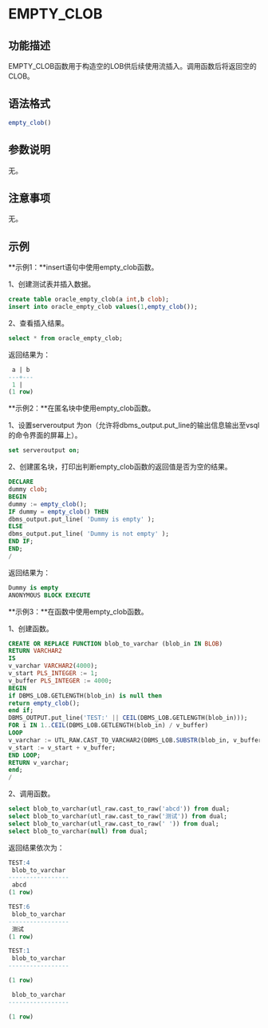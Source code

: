 # EMPTY_CLOB

## 功能描述

EMPTY_CLOB函数用于构造空的LOB供后续使用流插入。调用函数后将返回空的CLOB。

## 语法格式

```sql
empty_clob()
```

## 参数说明

无。

## 注意事项

无。

## 示例

**示例1：**insert语句中使用empty_clob函数。

1、创建测试表并插入数据。

```sql
create table oracle_empty_clob(a int,b clob);
insert into oracle_empty_clob values(1,empty_clob());
```

2、查看插入结果。

```sql
select * from oracle_empty_clob;
```

返回结果为：

```sql
 a | b
---+---
 1 |
(1 row)
```

**示例2：**在匿名块中使用empty_clob函数。

1、设置serveroutput 为on（允许将dbms_output.put_line的输出信息输出至vsql的命令界面的屏幕上）。 

```sql
set serveroutput on;
```

2、创建匿名块，打印出判断empty_clob函数的返回值是否为空的结果。

```sql
DECLARE
dummy clob;
BEGIN
dummy := empty_clob();
IF dummy = empty_clob() THEN
dbms_output.put_line( 'Dummy is empty' );
ELSE
dbms_output.put_line( 'Dummy is not empty' );
END IF;
END;
/
```

返回结果为：

```sql
Dummy is empty
ANONYMOUS BLOCK EXECUTE
```

**示例3：**在函数中使用empty_clob函数。

1、创建函数。

```sql
CREATE OR REPLACE FUNCTION blob_to_varchar (blob_in IN BLOB)
RETURN VARCHAR2
IS
v_varchar VARCHAR2(4000);
v_start PLS_INTEGER := 1;
v_buffer PLS_INTEGER := 4000;
BEGIN
if DBMS_LOB.GETLENGTH(blob_in) is null then
return empty_clob();
end if;
DBMS_OUTPUT.put_line('TEST:' || CEIL(DBMS_LOB.GETLENGTH(blob_in)));
FOR i IN 1..CEIL(DBMS_LOB.GETLENGTH(blob_in) / v_buffer)
LOOP
v_varchar := UTL_RAW.CAST_TO_VARCHAR2(DBMS_LOB.SUBSTR(blob_in, v_buffer, v_start));
v_start := v_start + v_buffer;
END LOOP;
RETURN v_varchar;
end;
/
```

2、调用函数。

```sql
select blob_to_varchar(utl_raw.cast_to_raw('abcd')) from dual;
select blob_to_varchar(utl_raw.cast_to_raw('测试')) from dual;
select blob_to_varchar(utl_raw.cast_to_raw(' ')) from dual;
select blob_to_varchar(null) from dual;
```

返回结果依次为：

```sql
TEST:4
 blob_to_varchar
-----------------
 abcd
(1 row)

TEST:6
 blob_to_varchar
-----------------
 测试
(1 row)

TEST:1
 blob_to_varchar
-----------------

(1 row)

 blob_to_varchar
-----------------

(1 row)
```

